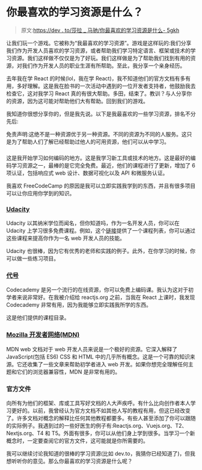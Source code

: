 # 你最喜欢的学习资源是什么？

> 原文:[https://dev . to/莎拉 _ 马驰/你最喜欢的学习资源是什么- 5gkh](https://dev.to/sarah_chima/what-are-your-favorite-learning-resources--5gkh)

让我们玩一个游戏。它被称为“我最喜欢的学习资源”。游戏是这样玩的:我们分享我们作为开发人员喜欢的学习资源，或者帮助我们学习特定语言、框架或技术的学习资源。我们这样做不仅仅是为了好玩。我们这样做是为了帮助我们找到有用的资源，对我们作为开发人员的职业生涯有所帮助。至此，我分享一个亲身经历。

去年我在学 React 的时候(lol，我在学 React)，我不知道他们的官方文档有多有用，多好理解。这是我在脸书的一次活动中遇到的一位开发者支持者，他鼓励我去检查它，这对我学习 React 真的有很大帮助。多田，结束了。教训？与人分享你的资源，因为这可能对帮助他们大有帮助。回到我们的游戏。

我知道你很想分享你的，但是我先说。以下是我最喜欢的一些学习资源，排名不分先后:

免责声明:这绝不是一种资源优于另一种资源。不同的资源为不同的人服务。这只是为了帮助人们了解已经帮助过他人的可用资源，他们可以从中学习。

[](https://www.freecodecamp.org)

### 

这是我开始学习如何编码的地方。这是我学习新工具或技术的地方。这是最好的编码学习资源之一，最棒的是它完全免费。最近，他们的课程进行了更新，增加了 6 项认证，包括响应式 web 设计、数据可视化以及 API 和微服务认证。

我喜欢 FreeCodeCamp 的原因是我可以立即实践我学到的东西，并且有很多项目可以让你应用你学到的知识。

[](https://www.udacity.com/)

### [Udacity](https://www.udacity.com/)

[](https://www.udacity.com/)

Udacity 以其纳米学位而闻名，但你知道吗，作为一名开发人员，你可以在 Udacity 上学习很多免费课程。例如，这个[链接](https://developers.google.com/training/web/)提供了一个课程列表，你可以通过这些课程来提高你作为一名 web 开发人员的技能。

Udacity 也很棒，因为它有优秀的老师和实践的例子。此外，在你学习的时候，你可以做一些练习项目。

[](https://www.codecademy.com/)

### [代号](https://www.codecademy.com/)

[](https://www.codecademy.com/)

Codecademy 是另一个流行的在线资源，你可以免费上编码课。我认为这对于初学者来说非常好。在我被介绍给 reactjs.org 之前，当我在 React 上课时，我发现 Codecademy 非常有用，因为我能够立即实践我所学的东西。

这是他们提供的课程目录。

[](https://developer.mozilla.org/en-US/)

### [Mozilla 开发者网络(MDN)](https://developer.mozilla.org/en-US/)

MDN web 文档对于 web 开发人员来说是一个极好的资源。它深入解释了 JavaScript(包括 ES6) CSS 和 HTML 中的几乎所有概念。这是一个可靠的知识来源。它还收集了一些文章来帮助初学者进入 web 开发。如果你想完全理解任何主题和它们的浏览器兼容性，MDN 是非常有用的。

### 官方文件

向所有为他们的框架、库或工具写好文档的人大声疾呼。有什么比向创作者本人学习更好的。以前，我曾经认为官方文档不如其他人写的教程有用，但这已经改变了。许多文档对概念的解释比任何其他教程都要多。有些人甚至添加了你可以跟随的实际例子。我遇到过的一些好医生的例子有:Reactjs.org、Vuejs.org、T2、Nextjs.org、T4 和 T5。外面有很多，你可以从他们身上学到很多。当学习一个新概念时，一定要查阅它的官方文件，这可能就是你所需要的。

我可以继续讨论我知道的很棒的学习资源(比如 dev.to，我猜你已经知道了)，但我想听听你的意见。那么你最喜欢的学习资源是什么呢？